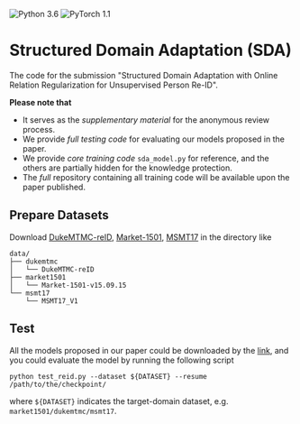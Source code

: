 ![Python 3.6](https://img.shields.io/badge/Python-3.6-green.svg)
![PyTorch 1.1](https://img.shields.io/badge/PyTorch-1.1-blue.svg)
# Structured Domain Adaptation (SDA)

The code for the submission "Structured Domain Adaptation with Online Relation Regularization for Unsupervised Person Re-ID".

**Please note that**
+ It serves as the *supplementary material* for the anonymous review process.
+ We provide *full testing code* for evaluating our models proposed in the paper.
+ We provide *core training code* `sda_model.py` for reference, and the others are partially hidden for the knowledge protection.
+ The *full* repository containing all training code will be available upon the paper published.


## Prepare Datasets

Download [DukeMTMC-reID](https://arxiv.org/abs/1609.01775), [Market-1501](https://www.cv-foundation.org/openaccess/content_iccv_2015/papers/Zheng_Scalable_Person_Re-Identification_ICCV_2015_paper.pdf), [MSMT17](https://arxiv.org/abs/1711.08565) in the directory like
```shell
data/
├── dukemtmc
│   └── DukeMTMC-reID
├── market1501
│   └── Market-1501-v15.09.15
└── msmt17
    └── MSMT17_V1
```

## Test
All the models proposed in our paper could be downloaded by the [link](https://drive.google.com/open?id=1Q2cE0bMrpoyy-g1LR3b-3XclGM1q0dJf), and you could evaluate the model by running the following script
```shell
python test_reid.py --dataset ${DATASET} --resume /path/to/the/checkpoint/
```
where `${DATASET}` indicates the target-domain dataset, e.g. `market1501/dukemtmc/msmt17`.
